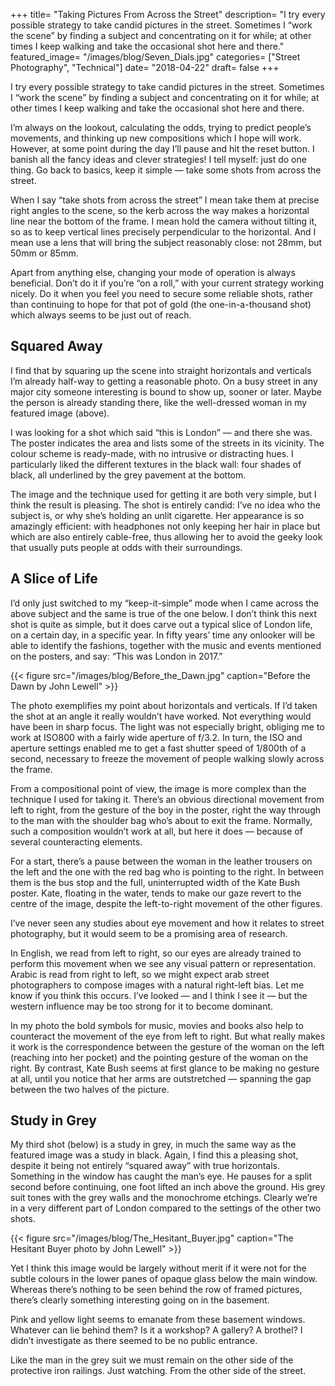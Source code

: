 +++
title= "Taking Pictures From Across the Street"
description= "I try every possible strategy to take candid pictures in the street. Sometimes I “work the scene” by finding a subject and concentrating on it for while; at other times I keep walking and take the occasional shot here and there."
featured_image= "/images/blog/Seven_Dials.jpg"
categories= ["Street Photography", "Technical"]
date= "2018-04-22"
draft= false
+++

I try every possible strategy to take candid pictures in the street. Sometimes I “work the scene” by finding a subject and concentrating on it for while; at other times I keep walking and take the occasional shot here and there.

I’m always on the lookout, calculating the odds, trying to predict people’s movements, and thinking up new compositions which I hope will work. However, at some point during the day I’ll pause and hit the reset button. I banish all the fancy ideas and clever strategies! I tell myself: just do one thing. Go back to basics, keep it simple — take some shots from across the street.

When I say “take shots from across the street” I mean take them at precise right angles to the scene, so the kerb across the way makes a horizontal line near the bottom of the frame. I mean hold the camera without tilting it, so as to keep vertical lines precisely perpendicular to the horizontal. And I mean use a lens that will bring the subject reasonably close: not 28mm, but 50mm or 85mm.

Apart from anything else, changing your mode of operation is always beneficial. Don’t do it if you’re “on a roll,” with your current strategy working nicely. Do it when you feel you need to secure some reliable shots, rather than continuing to hope for that pot of gold (the one-in-a-thousand shot) which always seems to be just out of reach.

## Squared Away

I find that by squaring up the scene into straight horizontals and verticals I’m already half-way to getting a reasonable photo. On a busy street in any major city someone interesting is bound to show up, sooner or later. Maybe the person is already standing there, like the well-dressed woman in my featured image (above).

I was looking for a shot which said “this is London” — and there she was. The poster indicates the area and lists some of the streets in its vicinity. The colour scheme is ready-made, with no intrusive or distracting hues. I particularly liked the different textures in the black wall: four shades of black, all underlined by the grey pavement at the bottom.

The image and the technique used for getting it are both very simple, but I think the result is pleasing. The shot is entirely candid: I’ve no idea who the subject is, or why she’s holding an unlit cigarette. Her appearance is so amazingly efficient: with headphones not only keeping her hair in place but which are also entirely cable-free, thus allowing her to avoid the geeky look that usually puts people at odds with their surroundings.
 
## A Slice of Life

I’d only just switched to my “keep-it-simple” mode when I came across the above subject and the same is true of the one below. I don’t think this next shot is quite as simple, but it does carve out a typical slice of London life, on a certain day, in a specific year. In fifty years’ time any onlooker will be able to identify the fashions, together with the music and events mentioned on the posters, and say: “This was London in 2017.”

{{< figure src="/images/blog/Before_the_Dawn.jpg" caption="Before the Dawn by John Lewell" >}}

The photo exemplifies my point about horizontals and verticals. If I’d taken the shot at an angle it really wouldn’t have worked. Not everything would have been in sharp focus. The light was not especially bright, obliging me to work at ISO800 with a fairly wide aperture of f/3.2. In turn, the ISO and aperture settings enabled me to get a fast shutter speed of 1/800th of a second, necessary to freeze the movement of people walking slowly across the frame.

From a compositional point of view, the image is more complex than the technique I used for taking it. There’s an obvious directional movement from left to right, from the gesture of the boy in the poster, right the way through to the man with the shoulder bag who’s about to exit the frame. Normally, such a composition wouldn’t work at all, but here it does — because of several counteracting elements.

For a start, there’s a pause between the woman in the leather trousers on the left and the one with the red bag who is pointing to the right. In between them is the bus stop and the full, uninterrupted width of the Kate Bush poster. Kate, floating in the water, tends to make our gaze revert to the centre of the image, despite the left-to-right movement of the other figures.

I’ve never seen any studies about eye movement and how it relates to street photography, but it would seem to be a promising area of research.

In English, we read from left to right, so our eyes are already trained to perform this movement when we see any visual pattern or representation. Arabic is read from right to left, so we might expect arab street photographers to compose images with a natural right-left bias. Let me know if you think this occurs. I’ve looked — and I think I see it — but the western influence may be too strong for it to become dominant.

In my photo the bold symbols for music, movies and books also help to counteract the movement of the eye from left to right. But what really makes it work is the correspondence between the gesture of the woman on the left (reaching into her pocket) and the pointing gesture of the woman on the right. By contrast, Kate Bush seems at first glance to be making no gesture at all, until you notice that her arms are outstretched — spanning the gap between the two halves of the picture.

## Study in Grey

My third shot (below) is a study in grey, in much the same way as the featured image was a study in black. Again, I find this a pleasing shot, despite it being not entirely “squared away” with true horizontals. Something in the window has caught the man’s eye. He pauses for a split second before continuing, one foot lifted an inch above the ground. His grey suit tones with the grey walls and the monochrome etchings. Clearly we’re in a very different part of London compared to the settings of the other two shots.

{{< figure src="/images/blog/The_Hesitant_Buyer.jpg" caption="The Hesitant Buyer photo by John Lewell" >}}

Yet I think this image would be largely without merit if it were not for the subtle colours in the lower panes of opaque glass below the main window. Whereas there’s nothing to be seen behind the row of framed pictures, there’s clearly something interesting going on in the basement.

Pink and yellow light seems to emanate from these basement windows. Whatever can lie behind them? Is it a workshop? A gallery? A brothel? I didn’t investigate as there seemed to be no public entrance.

Like the man in the grey suit we must remain on the other side of the protective iron railings. Just watching. From the other side of the street.
